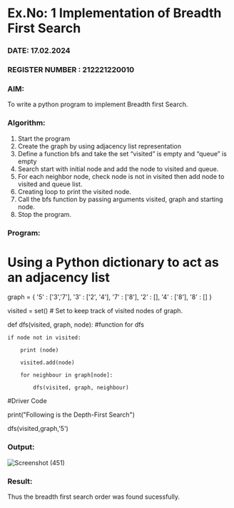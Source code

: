 # Ex.No: 1  Implementation of Breadth First Search 

### DATE: 17.02.2024

### REGISTER NUMBER : 212221220010

### AIM:

To write a python program to implement Breadth first Search. 

### Algorithm:

1. Start the program
2. Create the graph by using adjacency list representation
3. Define a function bfs and take the set “visited” is empty and “queue” is empty
4. Search start with initial node and add the node to visited and queue.
5. For each neighbor node, check node is not in visited then add node to visited and queue list.
6.  Creating loop to print the visited node.
7.   Call the bfs function by passing arguments visited, graph and starting node.
8.   Stop the program.
   
### Program:

# Using a Python dictionary to act as an adjacency list

graph = {
  '5' : ['3','7'],
  '3' : ['2', '4'],
  '7' : ['8'],
  '2' : [],
  '4' : ['8'],
  '8' : []
}

visited = set() # Set to keep track of visited nodes of graph.

def dfs(visited, graph, node):  #function for dfs 

    if node not in visited:
    
        print (node)
        
        visited.add(node)
        
        for neighbour in graph[node]:
        
            dfs(visited, graph, neighbour)
            
#Driver Code

print("Following is the Depth-First Search")

dfs(visited,graph,'5')


### Output:

![Screenshot (451)](https://github.com/Dhivya-bharathi88/AI_Lab_2023-24/assets/128019999/8c380502-80ed-4bfa-acc6-04924d465f88)





### Result:
Thus the breadth first search order was found sucessfully.
